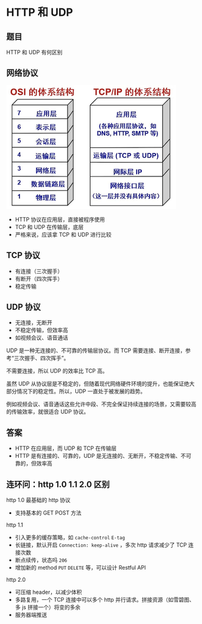 # HTTP 和 UDP

## 题目

HTTP 和 UDP 有何区别

## 网络协议

![](./img/网络协议.png)

- HTTP 协议在应用层，直接被程序使用
- TCP 和 UDP 在传输层，底层
- 严格来说，应该拿 TCP 和 UDP 进行比较

## TCP 协议

- 有连接（三次握手）
- 有断开（四次挥手）
- 稳定传输

## UDP 协议

- 无连接，无断开
- 不稳定传输，但效率高
- 如视频会议、语音通话

UDP 是一种无连接的、不可靠的传输层协议。而 TCP 需要连接、断开连接，参考“三次握手、四次挥手”。

不需要连接，所以 UDP 的效率比 TCP 高。

虽然 UDP 从协议层是不稳定的，但随着现代网络硬件环境的提升，也能保证绝大部分情况下的稳定性。所以，UDP 一直处于被发展的趋势。

例如视频会议、语音通话这些允许中段、不完全保证持续连接的场景，又需要较高的传输效率，就很适合 UDP 协议。

## 答案

- HTTP 在应用层，而 UDP 和 TCP 在传输层
- HTTP 是有连接的、可靠的，UDP 是无连接的、无断开，不稳定传输、不可靠的，但效率高

## 连环问：http 1.0 1.1 2.0 区别

http 1.0 最基础的 http 协议
- 支持基本的 GET POST 方法

http 1.1
- 引入更多的缓存策略，如 `cache-control` `E-tag`
- 长链接，默认开启 `Connection: keep-alive` ，多次 http 请求减少了 TCP 连接次数
- 断点续传，状态吗 `206`
- 增加新的 method `PUT` `DELETE` 等，可以设计 Restful API

http 2.0
- 可压缩 header，以减少体积
- 多路复用，一个 TCP 连接中可以多个 http 并行请求。拼接资源（如雪碧图、多 js 拼接一个）将变的多余
- 服务器端推送
